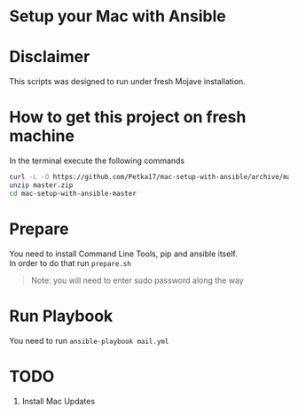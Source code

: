 Setup your Mac with Ansible
===

# Disclaimer
This scripts was designed to run under fresh Mojave installation.

# How to get this project on fresh machine 
In the terminal execute the following commands
```bash
curl -L -O https://github.com/Petka17/mac-setup-with-ansible/archive/master.zip
unzip master.zip
cd mac-setup-with-ansible-master
```
# Prepare
You need to install Command Line Tools, pip and ansible itself.  
In order to do that run `prepare.sh`
> Note: you will need to enter sudo password along the way

# Run Playbook
You need to run
`ansible-playbook mail.yml`

# TODO
1. Install Mac Updates